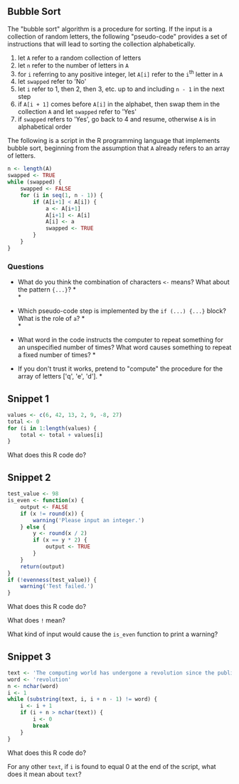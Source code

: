 ## Bubble Sort

The "bubble sort" algorithm is a procedure for sorting. If the input is a collection of random letters, the following "pseudo-code" provides a set of instructions that will lead to sorting the collection alphabetically.

1. let `A` refer to a random collection of letters
2. let `n` refer to the number of letters in `A`
3. for `i` referring to any positive integer, let `A[i]` refer to the `i`<sup>th</sup> letter in `A`
4. let `swapped` refer to 'No'
5. let `i` refer to 1, then 2, then 3, etc. up to and including `n - 1` in the next step
6. if `A[i + 1]` comes before `A[i]` in the alphabet, then swap them in the collection `A` and let `swapped` refer to 'Yes'
7. if `swapped` refers to 'Yes', go back to 4 and resume, otherwise `A` is in alphabetical order

The following is a script in the R programming language that implements bubble sort, beginning from the assumption that `A` already refers to an array of letters.

~~~r
n <- length(A)
swapped <- TRUE
while (swapped) {
    swapped <- FALSE
    for (i in seq(1, n - 1)) {
        if (A[i+1] < A[i]) {
            a <- A[i+1]
            A[i+1] <- A[i]
            A[i] <- a
            swapped <- TRUE
        }
    }
}
~~~

### Questions

* What do you think the combination of characters `<-` means? What about the pattern `{...}`?
  *  
  *  
    
* Which pseudo-code step is implemented by the `if (...) {...}` block? What is the role of `a`?
  *  
  *  

* What word in the code instructs the computer to repeat something for an unspecified number of times? What word causes something to repeat a fixed number of times?
  *  

* If you don't trust it works, pretend to "compute" the procedure for the array of letters ['q', 'e', 'd'].
  *  

## Snippet 1

```r
values <- c(6, 42, 13, 2, 9, -8, 27)
total <- 0
for (i in 1:length(values) {
    total <- total + values[i]
}
```

What does this R code do?

## Snippet 2

```r
test_value <- 98
is_even <- function(x) {
    output <- FALSE
    if (x != round(x)) {
        warning('Please input an integer.')
    } else {
        y <- round(x / 2)
        if (x == y * 2) {
            output <- TRUE
        }
    }
    return(output)
}
if (!evenness(test_value)) {
    warning('Test failed.')
}
```

What does this R code do?

What does `!` mean?

What kind of input would cause the `is_even` function to print a warning?
                      
## Snippet 3

```r
text <- 'The computing world has undergone a revolution since the publication of "The C Programming Language" in 1978.'
word <- 'revolution'
n <- nchar(word)
i <- 1
while (substring(text, i, i + n - 1) != word) {
    i <- i + 1
    if (i + n > nchar(text)) {
        i <- 0
        break
    }
}
```

What does this R code do?

For any other `text`, if `i` is found to equal 0 at the end of the script, what does it mean about `text`?
